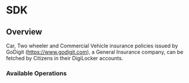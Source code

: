 # SDK

## Overview

Car, Two wheeler and Commercial Vehicle insurance policies issued by GoDigit (https://www.godigit.com), a General Insurance company, can be fetched by Citizens in their DigiLocker accounts.

### Available Operations

